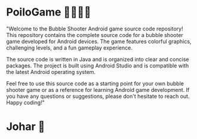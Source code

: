 # PoiloGame 🔮🔮🔮🔮
"Welcome to the Bubble Shooter Android game source code repository! This repository contains the complete source code for a bubble shooter game developed for Android devices. The game features colorful graphics, challenging levels, and a fun gameplay experience.

The source code is written in Java and is organized into clear and concise packages. The project is built using Android Studio and is compatible with the latest Android operating system.

Feel free to use this source code as a starting point for your own bubble shooter game or as a reference for learning Android game development. If you have any questions or suggestions, please don't hesitate to reach out. Happy coding!"


# Johar 🙏
